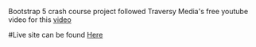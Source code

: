 Bootstrap 5 crash course project followed Traversy Media's free youtube video for this [video](https://www.youtube.com/watch?v=4sosXZsdy-s&t=3668s)

#Live site can be found [Here](https://bootstrap5-project.onrender.com/)
